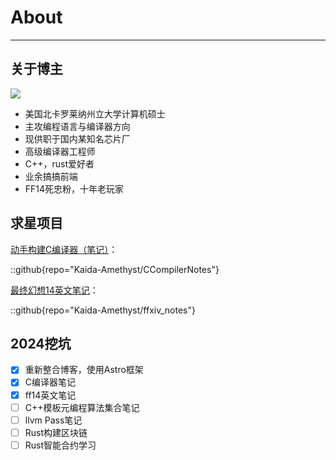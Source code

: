 # About

--------

## 关于博主

<div class="flex">
  <div class="flex-1 p-6">
    <img src="https://blogimgs-1309485105.cos.ap-nanjing.myqcloud.com/Gallery/diploma.png"/>
  </div>
  <div class="flex-1 p-6">
    <ul>
      <li>美国北卡罗莱纳州立大学计算机硕士</li>
      <li>主攻编程语言与编译器方向</li>
      <li>现供职于国内某知名芯片厂</li>
      <li>高级编译器工程师</li>
      <li>C++，rust爱好者</li>
      <li>业余搞搞前端</li>
      <li>FF14死忠粉，十年老玩家</li>
    </ul>
  </div>
</div>

## 求星项目

[动手构建C编译器（笔记）](https://c-compiler-notes.ziyue.cafe)：

::github{repo="Kaida-Amethyst/CCompilerNotes"}

[最终幻想14英文笔记](https://ffxiv.ziyue.cafe)：

::github{repo="Kaida-Amethyst/ffxiv_notes"}


## 2024挖坑

- [x] 重新整合博客，使用Astro框架
- [x] C编译器笔记
- [x] ff14英文笔记
- [ ] C++模板元编程算法集合笔记
- [ ] llvm Pass笔记
- [ ] Rust构建区块链
- [ ] Rust智能合约学习
